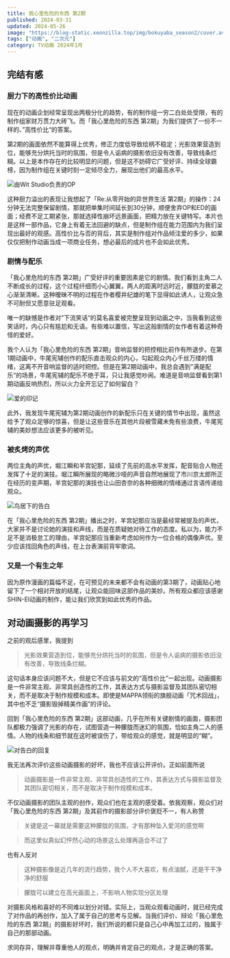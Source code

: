 ```yaml
---
title: 我心里危险的东西 第2期
published: 2024-03-31
updated: 2024-05-26
image: "https://blog-static.xeonzilla.top/img/bokuyaba_season2/cover.avif"
tags: ["动画", "二次元"]
category: TV动画 2024年1月
---
```

## 完结有感
### 厨力下的高性价比动画
现在的动画企划经常呈现出两极分化的趋势，有的制作组一穷二白处处受限，有的制作组家财万贯力大砖飞。而「我心里危险的东西 第2期」为我们提供了一份不一样的、”高性价比“的答案。

第2期的画面依然不能算得上优秀，修正力度低导致绘柄不稳定；光影效果营造到位，能够充分烘托当时的氛围，但是令人诟病的摄影依旧没有改善，导致线条烂糊。以上是本作存在的比较明显的问题，但是这不妨碍它广受好评、持续全球霸榜，因为制作组在关键时刻一定倾尽全力，展现出他们的最高水平。

![由Wit Studio负责的OP](https://blog-static.xeonzilla.top/img/bokuyaba_season2/01.avif "由Wit Studio负责的OP")

这种厨力溢出的表现让我想起了「Re:从零开始的异世界生活 第2期」的操作：24分钟无法完整保留剧情，那就把单集时间延长到30分钟，顺便舍弃OP和ED的画面；经费不足工期紧张，那就选择性崩坏远景画面，把精力放在关键特写。本片也是这样一部作品，它身上有着无法回避的缺点，但是制作组在能力范围内为我们呈现出最好的观感。高性价比与否的背后，其实是制作组对作品倾注爱的多少，如果仅仅把制作动画当成一项商业任务，想必最后的成片也不会如此优秀。

### 剧情与配乐
「我心里危险的东西 第2期」广受好评的重要因素是它的剧情。我们看到主角二人不断成长的过程，这个过程纤细而小心翼翼，两人的距离时远时近，朦胧的爱慕之心渐渐清晰。这种暧昧不明的过程在作者樱井纪雄的笔下显得如此诱人，让观众急不可耐但又愿意驻足观看。

唯一的缺憾是作者对”下流笑话“的莫名喜爱被完整呈现到动画之中，当我看到这些笑话时，内心只有尴尬和无语。有些难以置信，写出这般剧情的女作者有着这种奇怪的爱好。

我个人认为「我心里危险的东西 第2期」音响监督的把控相比前作有所退步。在第1期动画中，牛尾宪辅创作的配乐直击观众的内心，勾起观众内心千丝万缕的情绪，这离不开音响监督的适时把控。但是在第2期动画中，我总会遇到”满是配乐“的场景，牛尾宪辅的配乐不绝于耳，只让我感觉吵闹。难道是音响监督看到第1期动画反响热烈，所以火力全开忘记了如何留白？

![爱的印记](https://blog-static.xeonzilla.top/img/bokuyaba_season2/02.avif "爱的印记")

此外，我发现牛尾宪辅为第2期动画创作的新配乐只在关键的情节中出现，虽然这给予了观众足够的惊喜，但是让这些音乐在其他片段被雪藏未免有些浪费，牛尾宪辅的美妙想法应该更多的被听见。

### 被炙烤的声优
两位主角的声优，堀江瞬和羊宫妃那，延续了先前的高水平发挥，配音贴合人物还发挥了十足的演技。堀江瞬所展现的略微沙哑的声音自然地展现了市川京太郎所正在经历的变声期，羊宫妃那的演技也让山田杏奈的各种细微的情绪通过言语传递给观众。

![鸟居下的告白](https://blog-static.xeonzilla.top/img/bokuyaba_season2/03.avif "鸟居下的告白")

在「我心里危险的东西 第2期」播出之时，羊宫妃那应当是最经常被提及的声优，大家并不是讨论她的演技和声线，而是在质疑她对待工作的态度。私以为，能力不足不是消极怠工的理由，羊宫妃那应当重新考虑如何作为一位合格的偶像声优。至少应该找回角色的声线，在上台表演前背牢歌词。

### 又是一个有生之年
因为原作漫画的篇幅不足，在可预见的未来都不会有动画的第3期了，动画贴心地留下了一个相对开放的结尾，让观众能回味这部作品的美妙。所有观众都应该感谢SHIN-EI动画的制作，能让我们欣赏到如此优秀的作品。

## 对动画摄影的再学习
之前的观后感里，我提到
>光影效果营造到位，能够充分烘托当时的氛围，但是令人诟病的摄影依旧没有改善，导致线条烂糊。

这句话本身应该问题不大，但是它不应该与前文的“高性价比”一起出现。动画摄影是一件非常主观、非常具创造性的工作，其表达方式与摄影监督及其团队密切相关，而不是取决于制作规模和成本。即使是MAPPA领衔的旗舰动画「咒术回战」，其中也不乏“摄影毁掉精美作画”的评论。

回到「我心里危险的东西 第2期」这部动画，几乎在所有关键剧情的画面，摄影团队都极力强调了光影的存在，试图营造一种朦胧而迷幻的氛围，恰如主角二人的感情。人物的线条和细节就在这时被误伤了，带给观众的感觉，就是明显的“糊”。

![对告白的回复](https://blog-static.xeonzilla.top/img/bokuyaba_season2/04.avif "对告白的回复")

我无法再次评价这些动画摄影的好坏，我也不应该公开评价。正如前面所说
>动画摄影是一件非常主观、非常具创造性的工作，其表达方式与摄影监督及其团队密切相关，而不是取决于制作规模和成本。

不仅动画摄影的团队主观的创作，观众们也在主观的感受着。依我观察，观众们对「我心里危险的东西 第2期」及其前作的摄影部分评价褒贬不一，有人称赞
>关键是这一幕就是需要这种朦胧的氛围，才有那种坠入爱河的感觉啊

>而这里似真似幻怦然心动的场景这么处理再适合不过了

也有人反对
>这种摄影像是近几年的流行趋势，我个人不大喜欢，有点油腻，还是干干净净的舒服

>朦胧可以建立在高光画面上，不影响人物实现分区处理

对摄影风格和喜好的不同难以划分对错。实际上，当观众观看动画时，就已经完成了对作品的再创作，加入了属于自己的思考与见解。当我们评价、辩论「我心里危险的东西 第2期」的摄影好坏时，我们所说的都只是自己心中再加工过的，独属于自己的那部动画。

求同存异，理解并尊重他人的观点，明确并肯定自己的观点，才是正确的答案。